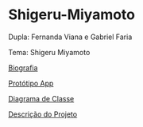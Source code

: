 # Shigeru-Miyamoto

Dupla: Fernanda Viana e Gabriel Faria

Tema: Shigeru Miyamoto


<a href= "https://github.com/GabrielFaria-cyber/Shigeto-Miyamoto/wiki/Biografia:-Shigeto-Miyamoto"> Biografia <a>

<a href= "https://github.com/GabrielFaria-cyber/Shigeto-Miyamoto/wiki/Prot%C3%B3tipo-App"> Protótipo App <a>

<a href= "https://github.com/GabrielFaria-cyber/Shigeto-Miyamoto/wiki/Diagrama-de-Classe"> Diagrama de Classe <a>

<a href= "https://github.com/GabrielFaria-cyber/Shigeto-Miyamoto/wiki/Descri%C3%A7%C3%A3o-do-Projeto">  Descrição do Projeto <a>
